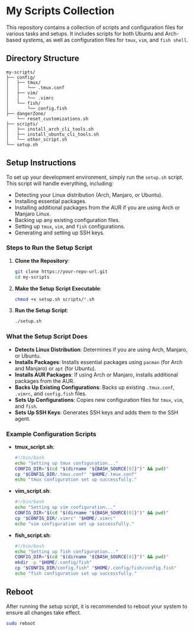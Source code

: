 # My Scripts Collection

This repository contains a collection of scripts and configuration files for various tasks and setups. It includes scripts for both Ubuntu and Arch-based systems, as well as configuration files for `tmux`, `vim`, and `fish shell`.

## Directory Structure
```
my-scripts/
├── config/
│   ├── tmux/
│   │   └── .tmux.conf
│   ├── vim/
│   │   └── .vimrc
│   └── fish/
│       └── config.fish
├── dangerZone/
    └── reset_customizations.sh
├── scripts/
│   ├── install_arch_cli_tools.sh
│   ├── install_ubuntu_cli_tools.sh
│   └── other_script.sh
└── setup.sh

```




## Setup Instructions

To set up your development environment, simply run the `setup.sh` script. This script will handle everything, including:

- Detecting your Linux distribution (Arch, Manjaro, or Ubuntu).
- Installing essential packages.
- Installing additional packages from the AUR if you are using Arch or Manjaro Linux.
- Backing up any existing configuration files.
- Setting up `tmux`, `vim`, and `fish` configurations.
- Generating and setting up SSH keys.

### Steps to Run the Setup Script

1. **Clone the Repository**:
    ```bash
    git clone https://your-repo-url.git
    cd my-scripts
    ```

2. **Make the Setup Script Executable**:
    ```bash
    chmod +x setup.sh scripts/*.sh
    ```

3. **Run the Setup Script**:
    ```bash
    ./setup.sh
    ```

### What the Setup Script Does

- **Detects Linux Distribution**: Determines if you are using Arch, Manjaro, or Ubuntu.
- **Installs Packages**: Installs essential packages using `pacman` (for Arch and Manjaro) or `apt` (for Ubuntu).
- **Installs AUR Packages**: If using Arch or Manjaro, installs additional packages from the AUR.
- **Backs Up Existing Configurations**: Backs up existing `.tmux.conf`, `.vimrc`, and `config.fish` files.
- **Sets Up Configurations**: Copies new configuration files for `tmux`, `vim`, and `fish`.
- **Sets Up SSH Keys**: Generates SSH keys and adds them to the SSH agent.

### Example Configuration Scripts

- **tmux_script.sh**:
    ```bash
    #!/bin/bash
    echo "Setting up tmux configuration..."
    CONFIG_DIR="$(cd "$(dirname "${BASH_SOURCE[0]}")" && pwd)"
    cp "$CONFIG_DIR/.tmux.conf" "$HOME/.tmux.conf"
    echo "tmux configuration set up successfully."
    ```

- **vim_script.sh**:
    ```bash
    #!/bin/bash
    echo "Setting up vim configuration..."
    CONFIG_DIR="$(cd "$(dirname "${BASH_SOURCE[0]}")" && pwd)"
    cp "$CONFIG_DIR/.vimrc" "$HOME/.vimrc"
    echo "vim configuration set up successfully."
    ```

- **fish_script.sh**:
    ```bash
    #!/bin/bash
    echo "Setting up fish configuration..."
    CONFIG_DIR="$(cd "$(dirname "${BASH_SOURCE[0]}")" && pwd)"
    mkdir -p "$HOME/.config/fish"
    cp "$CONFIG_DIR/config.fish" "$HOME/.config/fish/config.fish"
    echo "fish configuration set up successfully."
    ```

## Reboot

After running the setup script, it is recommended to reboot your system to ensure all changes take effect.

```bash
sudo reboot
